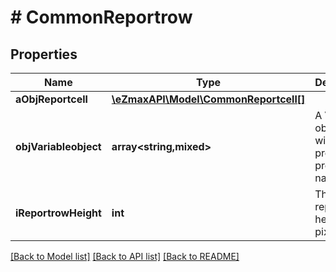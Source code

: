 # # CommonReportrow

## Properties

Name | Type | Description | Notes
------------ | ------------- | ------------- | -------------
**aObjReportcell** | [**\eZmaxAPI\Model\CommonReportcell[]**](CommonReportcell.md) |  |
**objVariableobject** | **array<string,mixed>** | A Variable object without predefined property names |
**iReportrowHeight** | **int** | The reportrow height in pixels |

[[Back to Model list]](../../README.md#models) [[Back to API list]](../../README.md#endpoints) [[Back to README]](../../README.md)
